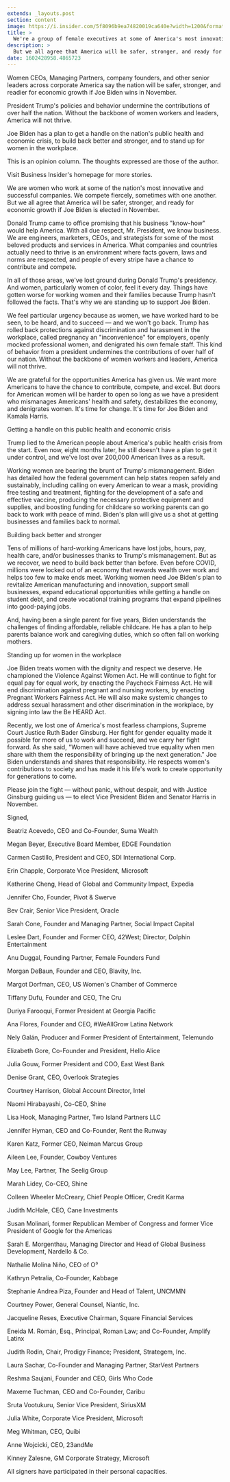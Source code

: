 ```yaml
--- 
extends: _layouts.post 
section: content 
image: https://i.insider.com/5f8096b9ea74820019ca640e?width=1200&format=jpeg 
title: > 
  We're a group of female executives at some of America's most innovative companies. It's clear to us that Joe Biden is the right choice for our economy, businesses, and working women. 
description: > 
  But we all agree that America will be safer, stronger, and ready for economic growth if Joe Biden is elected in November.That's why we are standing up to support Joe Biden.It's time for Joe Biden and Kamala Harris.Joe Biden understands and shares that responsibility.Please join the fight — without panic, without despair, and with Justice Ginsburg guiding us — to elect Vice President Biden and Senator Harris in November. 
date: 1602428958.4865723 
--- 
```

Women CEOs, Managing Partners, company founders, and other senior leaders across corporate America say the nation will be safer, stronger, and readier for economic growth if Joe Biden wins in November.

President Trump's policies and behavior undermine the contributions of over half the nation. Without the backbone of women workers and leaders, America will not thrive.

Joe Biden has a plan to get a handle on the nation's public health and economic crisis, to build back better and stronger, and to stand up for women in the workplace.

This is an opinion column. The thoughts expressed are those of the author.

Visit Business Insider's homepage for more stories.

We are women who work at some of the nation's most innovative and successful companies. We compete fiercely, sometimes with one another. But we all agree that America will be safer, stronger, and ready for economic growth if Joe Biden is elected in November.

Donald Trump came to office promising that his business "know-how" would help America. With all due respect, Mr. President, we know business. We are engineers, marketers, CEOs, and strategists for some of the most beloved products and services in America. What companies and countries actually need to thrive is an environment where facts govern, laws and norms are respected, and people of every stripe have a chance to contribute and compete.

In all of those areas, we've lost ground during Donald Trump's presidency. And women, particularly women of color, feel it every day. Things have gotten worse for working women and their families because Trump hasn't followed the facts. That's why we are standing up to support Joe Biden.

We feel particular urgency because as women, we have worked hard to be seen, to be heard, and to succeed — and we won't go back. Trump has rolled back protections against discrimination and harassment in the workplace, called pregnancy an "inconvenience" for employers, openly mocked professional women, and denigrated his own female staff. This kind of behavior from a president undermines the contributions of over half of our nation. Without the backbone of women workers and leaders, America will not thrive.

We are grateful for the opportunities America has given us. We want more Americans to have the chance to contribute, compete, and excel. But doors for American women will be harder to open so long as we have a president who mismanages Americans' health and safety, destabilizes the economy, and denigrates women. It's time for change. It's time for Joe Biden and Kamala Harris.

Getting a handle on this public health and economic crisis

Trump lied to the American people about America's public health crisis from the start. Even now, eight months later, he still doesn't have a plan to get it under control, and we've lost over 200,000 American lives as a result.

Working women are bearing the brunt of Trump's mismanagement. Biden has detailed how the federal government can help states reopen safely and sustainably, including calling on every American to wear a mask, providing free testing and treatment, fighting for the development of a safe and effective vaccine, producing the necessary protective equipment and supplies, and boosting funding for childcare so working parents can go back to work with peace of mind. Biden's plan will give us a shot at getting businesses and families back to normal.

Building back better and stronger

Tens of millions of hard-working Americans have lost jobs, hours, pay, health care, and/or businesses thanks to Trump's mismanagement. But as we recover, we need to build back better than before. Even before COVID, millions were locked out of an economy that rewards wealth over work and helps too few to make ends meet. Working women need Joe Biden's plan to revitalize American manufacturing and innovation, support small businesses, expand educational opportunities while getting a handle on student debt, and create vocational training programs that expand pipelines into good-paying jobs.

And, having been a single parent for five years, Biden understands the challenges of finding affordable, reliable childcare. He has a plan to help parents balance work and caregiving duties, which so often fall on working mothers.

Standing up for women in the workplace

Joe Biden treats women with the dignity and respect we deserve. He championed the Violence Against Women Act. He will continue to fight for equal pay for equal work, by enacting the Paycheck Fairness Act. He will end discrimination against pregnant and nursing workers, by enacting Pregnant Workers Fairness Act. He will also make systemic changes to address sexual harassment and other discrimination in the workplace, by signing into law the Be HEARD Act.

Recently, we lost one of America's most fearless champions, Supreme Court Justice Ruth Bader Ginsburg. Her fight for gender equality made it possible for more of us to work and succeed, and we carry her fight forward. As she said, "Women will have achieved true equality when men share with them the responsibility of bringing up the next generation." Joe Biden understands and shares that responsibility. He respects women's contributions to society and has made it his life's work to create opportunity for generations to come.

Please join the fight — without panic, without despair, and with Justice Ginsburg guiding us — to elect Vice President Biden and Senator Harris in November.

Signed,

Beatriz Acevedo, CEO and Co-Founder, Suma Wealth

Megan Beyer, Executive Board Member, EDGE Foundation

Carmen Castillo, President and CEO, SDI International Corp.

Erin Chapple, Corporate Vice President, Microsoft

Katherine Cheng, Head of Global and Community Impact, Expedia

Jennifer Cho, Founder, Pivot & Swerve

Bev Crair, Senior Vice President, Oracle

Sarah Cone, Founder and Managing Partner, Social Impact Capital

Leslee Dart, Founder and Former CEO, 42West; Director, Dolphin Entertainment

Anu Duggal, Founding Partner, Female Founders Fund

Morgan DeBaun, Founder and CEO, Blavity, Inc.

Margot Dorfman, CEO, US Women's Chamber of Commerce

Tiffany Dufu, Founder and CEO, The Cru

Duriya Farooqui, Former President at Georgia Pacific

Ana Flores, Founder and CEO, #WeAllGrow Latina Network

Nely Galán, Producer and Former President of Entertainment, Telemundo

Elizabeth Gore, Co-Founder and President, Hello Alice

Julia Gouw, Former President and COO, East West Bank

Denise Grant, CEO, Overlook Strategies

Courtney Harrison, Global Account Director, Intel

Naomi Hirabayashi, Co-CEO, Shine

Lisa Hook, Managing Partner, Two Island Partners LLC

Jennifer Hyman, CEO and Co-Founder, Rent the Runway

Karen Katz, Former CEO, Neiman Marcus Group

Aileen Lee, Founder, Cowboy Ventures

May Lee, Partner, The Seelig Group

Marah Lidey, Co-CEO, Shine

Colleen Wheeler McCreary, Chief People Officer, Credit Karma

Judith McHale, CEO, Cane Investments

Susan Molinari, former Republican Member of Congress and former Vice President of Google for the Americas

Sarah E. Morgenthau, Managing Director and Head of Global Business Development, Nardello & Co.

Nathalie Molina Niño, CEO of O³

Kathryn Petralia, Co-Founder, Kabbage

Stephanie Andrea Piza, Founder and Head of Talent, UNCMMN

Courtney Power, General Counsel, Niantic, Inc.

Jacqueline Reses, Executive Chairman, Square Financial Services

Eneida M. Román, Esq., Principal, Roman Law; and Co-Founder, Amplify Latinx

Judith Rodin, Chair, Prodigy Finance; President, Strategem, Inc.

Laura Sachar, Co-Founder and Managing Partner, StarVest Partners

Reshma Saujani, Founder and CEO, Girls Who Code

Maxeme Tuchman, CEO and Co-Founder, Caribu

Sruta Vootukuru, Senior Vice President, SiriusXM

Julia White, Corporate Vice President, Microsoft

Meg Whitman, CEO, Quibi

Anne Wojcicki, CEO, 23andMe

Kinney Zalesne, GM Corporate Strategy, Microsoft

All signers have participated in their personal capacities.